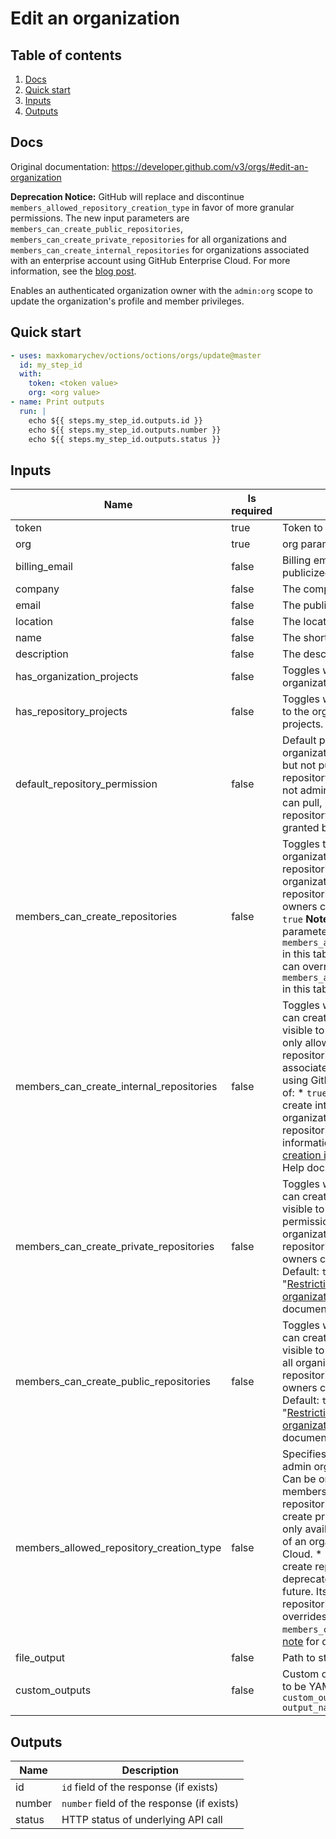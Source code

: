 # Edit an organization

## Table of contents

1. [Docs](#docs)
1. [Quick start](#quick-start)
1. [Inputs](#inputs)
1. [Outputs](#outputs)

<a name="quick-start" ></a>
## Docs

Original documentation: https://developer.github.com/v3/orgs/#edit-an-organization



**Deprecation Notice:** GitHub will replace and discontinue `members_allowed_repository_creation_type` in favor of more granular permissions. The new input parameters are `members_can_create_public_repositories`, `members_can_create_private_repositories` for all organizations and `members_can_create_internal_repositories` for organizations associated with an enterprise account using GitHub Enterprise Cloud. For more information, see the [blog post](https://developer.github.com/changes/2019-12-03-internal-visibility-changes).

Enables an authenticated organization owner with the `admin:org` scope to update the organization's profile and member privileges.


<a name="quick start" ></a>
## Quick start

```yaml
- uses: maxkomarychev/octions/octions/orgs/update@master
  id: my_step_id
  with:
    token: <token value>
    org: <org value>
- name: Print outputs
  run: |
    echo ${{ steps.my_step_id.outputs.id }}
    echo ${{ steps.my_step_id.outputs.number }}
    echo ${{ steps.my_step_id.outputs.status }}
```


<a name="inputs" ></a>
## Inputs

| Name | Is required | Description |
|---|---|---|
|token|true|Token to authenticate the request
|org|true|org parameter
|billing_email|false|Billing email address. This address is not publicized.
|company|false|The company name.
|email|false|The publicly visible email address.
|location|false|The location.
|name|false|The shorthand name of the company.
|description|false|The description of the company.
|has_organization_projects|false|Toggles whether an organization can use organization projects.
|has_repository_projects|false|Toggles whether repositories that belong to the organization can use repository projects.
|default_repository_permission|false|Default permission level members have for organization repositories:   \* `read` - can pull, but not push to or administer this repository.   \* `write` - can pull and push, but not administer this repository.   \* `admin` - can pull, push, and administer this repository.   \* `none` - no permissions granted by default.
|members_can_create_repositories|false|Toggles the ability of non-admin organization members to create repositories. Can be one of:   \* `true` - all organization members can create repositories.   \* `false` - only organization owners can create repositories.   Default: `true`   **Note:** A parameter can override this parameter. See `members_allowed_repository_creation_type` in this table for details. **Note:** A parameter can override this parameter. See `members_allowed_repository_creation_type` in this table for details.
|members_can_create_internal_repositories|false|Toggles whether organization members can create internal repositories, which are visible to all enterprise members. You can only allow members to create internal repositories if your organization is associated with an enterprise account using GitHub Enterprise Cloud. Can be one of:   \* `true` - all organization members can create internal repositories.   \* `false` - only organization owners can create internal repositories.   Default: `true`. For more information, see "[Restricting repository creation in your organization](https://help.github.com/github/setting-up-and-managing-organizations-and-teams/restricting-repository-creation-in-your-organization)" in the GitHub Help documentation.
|members_can_create_private_repositories|false|Toggles whether organization members can create private repositories, which are visible to organization members with permission. Can be one of:   \* `true` - all organization members can create private repositories.   \* `false` - only organization owners can create private repositories.   Default: `true`. For more information, see "[Restricting repository creation in your organization](https://help.github.com/github/setting-up-and-managing-organizations-and-teams/restricting-repository-creation-in-your-organization)" in the GitHub Help documentation.
|members_can_create_public_repositories|false|Toggles whether organization members can create public repositories, which are visible to anyone. Can be one of:   \* `true` - all organization members can create public repositories.   \* `false` - only organization owners can create public repositories.   Default: `true`. For more information, see "[Restricting repository creation in your organization](https://help.github.com/github/setting-up-and-managing-organizations-and-teams/restricting-repository-creation-in-your-organization)" in the GitHub Help documentation.
|members_allowed_repository_creation_type|false|Specifies which types of repositories non-admin organization members can create. Can be one of:   \* `all` - all organization members can create public and private repositories.   \* `private` - members can create private repositories. This option is only available to repositories that are part of an organization on GitHub Enterprise Cloud.   \* `none` - only admin members can create repositories.   **Note:** This parameter is deprecated and will be removed in the future. Its return value ignores internal repositories. Using this parameter overrides values set in `members_can_create_repositories`. See [this note](https://developer.github.com/v3/orgs/#members_can_create_repositories) for details.
|file_output|false|Path to store full output of the action
|custom_outputs|false|Custom outputs to create for step. This has to be YAML multiline string literal `custom_outputs: \|<newline> output_name:path.in.result`

<a name="outputs" ></a>
## Outputs

| Name | Description |
|---|---|
|id|`id` field of the response (if exists)|
|number|`number` field of the response (if exists)|
|status|HTTP status of underlying API call|

